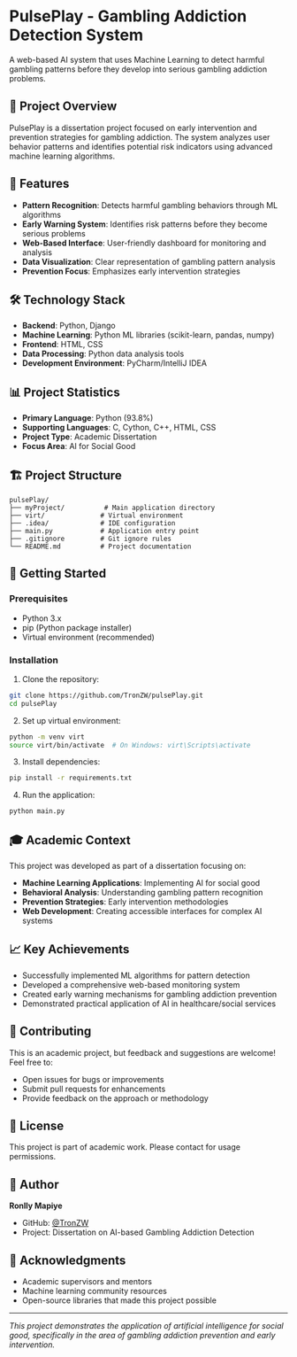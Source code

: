 # PulsePlay - Gambling Addiction Detection System

A web-based AI system that uses Machine Learning to detect harmful gambling patterns before they develop into serious gambling addiction problems.

## 🎯 Project Overview

PulsePlay is a dissertation project focused on early intervention and prevention strategies for gambling addiction. The system analyzes user behavior patterns and identifies potential risk indicators using advanced machine learning algorithms.

## 🚀 Features

- **Pattern Recognition**: Detects harmful gambling behaviors through ML algorithms
- **Early Warning System**: Identifies risk patterns before they become serious problems
- **Web-Based Interface**: User-friendly dashboard for monitoring and analysis
- **Data Visualization**: Clear representation of gambling pattern analysis
- **Prevention Focus**: Emphasizes early intervention strategies

## 🛠️ Technology Stack

- **Backend**: Python, Django
- **Machine Learning**: Python ML libraries (scikit-learn, pandas, numpy)
- **Frontend**: HTML, CSS
- **Data Processing**: Python data analysis tools
- **Development Environment**: PyCharm/IntelliJ IDEA

## 📊 Project Statistics

- **Primary Language**: Python (93.8%)
- **Supporting Languages**: C, Cython, C++, HTML, CSS
- **Project Type**: Academic Dissertation
- **Focus Area**: AI for Social Good

## 🏗️ Project Structure

```
pulsePlay/
├── myProject/          # Main application directory
├── virt/              # Virtual environment
├── .idea/             # IDE configuration
├── main.py            # Application entry point
├── .gitignore         # Git ignore rules
└── README.md          # Project documentation
```

## 🚀 Getting Started

### Prerequisites

- Python 3.x
- pip (Python package installer)
- Virtual environment (recommended)

### Installation

1. Clone the repository:
```bash
git clone https://github.com/TronZW/pulsePlay.git
cd pulsePlay
```

2. Set up virtual environment:
```bash
python -m venv virt
source virt/bin/activate  # On Windows: virt\Scripts\activate
```

3. Install dependencies:
```bash
pip install -r requirements.txt
```

4. Run the application:
```bash
python main.py
```

## 🎓 Academic Context

This project was developed as part of a dissertation focusing on:
- **Machine Learning Applications**: Implementing AI for social good
- **Behavioral Analysis**: Understanding gambling pattern recognition
- **Prevention Strategies**: Early intervention methodologies
- **Web Development**: Creating accessible interfaces for complex AI systems

## 📈 Key Achievements

- Successfully implemented ML algorithms for pattern detection
- Developed a comprehensive web-based monitoring system
- Created early warning mechanisms for gambling addiction prevention
- Demonstrated practical application of AI in healthcare/social services

## 🤝 Contributing

This is an academic project, but feedback and suggestions are welcome! Feel free to:
- Open issues for bugs or improvements
- Submit pull requests for enhancements
- Provide feedback on the approach or methodology

## 📝 License

This project is part of academic work. Please contact for usage permissions.

## 👤 Author

**Ronlly Mapiye**
- GitHub: [@TronZW](https://github.com/TronZW)
- Project: Dissertation on AI-based Gambling Addiction Detection

## 🙏 Acknowledgments

- Academic supervisors and mentors
- Machine learning community resources
- Open-source libraries that made this project possible

---

*This project demonstrates the application of artificial intelligence for social good, specifically in the area of gambling addiction prevention and early intervention.*

